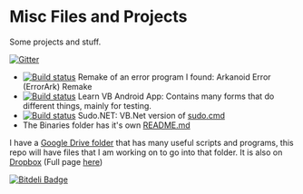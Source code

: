 # Misc Files and Projects
Some projects and stuff. 

[![Gitter](https://badges.gitter.im/Join%20Chat.svg)](https://gitter.im/Walkman100/Walkman?utm_source=badge&utm_medium=badge&utm_campaign=pr-badge&utm_content=badge)

 - [![Build status](https://ci.appveyor.com/api/projects/status/mhw2r75d4olu4yhv)](https://ci.appveyor.com/project/Walkman100/misc) Remake of an error program I found: Arkanoid Error (ErrorArk) Remake
 - [![Build status](https://ci.appveyor.com/api/projects/status/m6bfp5x0r5bpfpa1)](https://ci.appveyor.com/project/Walkman100/misc-166) Learn VB Android App: Contains many forms that do different things, mainly for testing.
 - [![Build status](https://ci.appveyor.com/api/projects/status/6ptclhrdhs1e5c8c)](https://ci.appveyor.com/project/Walkman100/misc-847) Sudo.NET: VB.Net version of [sudo.cmd](https://github.com/Walkman100/Misc/blob/master/Binaries/sudo.cmd)
 - The Binaries folder has it's own [README.md](https://github.com/Walkman100/Misc/blob/master/Binaries/README.md)

I have a [Google Drive folder](https://drive.google.com/folderview?authuser=0&hl=en_GB&id=0B5O1IfjRIVDERG1mOHNNYktXb2c#list) that has many useful scripts and programs, this repo will have files that I am working on to go into that folder. It is also on [Dropbox](https://www.dropbox.com/sh/ej1dmf7sk295kcl/JQIrJKV8Oh) (Full page [here](https://sites.google.com/site/wscripthostsamples/))


[![Bitdeli Badge](https://d2weczhvl823v0.cloudfront.net/Walkman100/misc/trend.png)](https://bitdeli.com/free "Bitdeli Badge")

